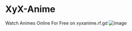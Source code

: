 # XyX-Anime
Watch Animes Online For Free on xyxanime.rf.gd
![image](https://xyxanime.rf.gd/preview1.png)
